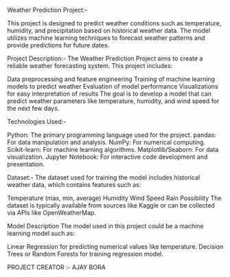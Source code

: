 Weather Prediction Project:-

This project is designed to predict weather conditions such as temperature, humidity, and precipitation based on historical weather data.
The model utilizes machine learning techniques to forecast weather patterns and provide predictions for future dates.



Project Description:-
The Weather Prediction Project aims to create a reliable weather forecasting system. This project includes:

Data preprocessing and feature engineering
Training of machine learning models to predict weather
Evaluation of model performance
Visualizations for easy interpretation of results
The goal is to develop a model that can predict weather parameters like temperature, humidity, and wind speed for the next few days.



Technologies Used:-

Python: The primary programming language used for the project.
pandas: For data manipulation and analysis.
NumPy: For numerical computing.
Scikit-learn: For machine learning algorithms.
Matplotlib/Seaborn: For data visualization.
Jupyter Notebook: For interactive code development and presentation.



Dataset:-
The dataset used for training the model includes historical weather data, which contains features such as:


Temperature (max, min, average)
Humidity
Wind Speed
Rain Possibility
The dataset is typically available from sources like Kaggle or can be collected via APIs like OpenWeatherMap.



Model Description
The model used in this project could be a machine learning model such as:

Linear Regression for predicting numerical values like temperature.
Decision Trees or Random Forests for training regression model.




PROJECT CREATOR :- AJAY BORA
































